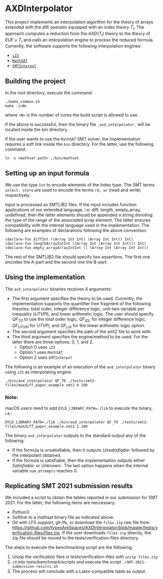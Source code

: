 # AXDInterpolator

This project implements an interpolation algorithm
for the theory of arrays extended with the diff 
operator equipped with an index theory $T_I$. 
The approach computes a reduction from the $AXD(T_I)$
theory to the theory of $EUF \cup T_I$ and 
calls an interpolation engine to process the 
reduced formula. Currently, the software supports the following
interpolation engines:

- [`iZ3`](https://github.com/Z3Prover/z3/releases/tag/z3-4.7.1)
- [`MathSAT`](https://mathsat.fbk.eu)
- [`SMTInterpol`](https://github.com/ultimate-pa/smtinterpol)

## Building the project

In the root directory, execute the command:

```
./make_common.sh
make -j<N>
```
where `<N>` is the number of cores the build script is allowed to use.

If the above is successful, then the binary file ``_axd_interpolator_``
will be located inside the _bin_ directory.

If the user wants to use the `MathSAT` SMT solver, the 
implementation requires a soft link inside the ``bin``
directory. For the latter, use the following command:

```
ln -s <mathsat-path> ./bin/mathsat
```

## Setting up an input formula

We use the type `Int` to encode elements of the Index type. 
The SMT terms `select, store` are used to encode the terms `rd, wr` (read and write) 
respectively.

Input is processed as SMTLIB2 files. If the input
includes function applications of our extended
language, i.e. diff, length, empty_array, undefined,
then the latter elements should be appended a string
denoting the type of the range of the associated
array element. The latter ensures compatibility with
the internal language used in the implementation.
The following are examples of declarations following
the above convention:

```
(declare-fun diffInt ((Array Int Int) (Array Int Int)) Int)
(declare-fun lengthArrayIntInt ((Array Int (Array Int Int))) Int)
(declare-fun empty_arrayArrayIntInt () (Array Int (Array Int Int))
```

The rest of the SMTLIB2 file should specify two assertions. 
The first one encodes the A-part and the second one the B-part. 

## Using the implementation

The ``axd_interpolator`` binaries receives 4 arguments:

* The first argument specifies the theory to be used. Currently, the implementation supports the quantifier free fragment of the following theories: total order, integer difference logic, unit-two variable per inequality ($UTVPI$), and linear arithmetic logic. The user should specify $QF_{TO}$ to use the total order logic, $QF_{IDL}$ for integer difference logic, $QF_{UTVPI}$ for $UTVPI$, and $QF_{LIA}$ for the linear arithmetic logic option.
* The second argument specifies the path of the smt2 file to work with.
* The third argument specifies the engine/method to be used. For the latter there are three options: 0, 1, and 2. 
  - Option 0 uses ``iZ3`` 
  - Option 1 uses ``MathSAT``
  - Option 2 uses ``SMTInterpol``

The following is an example of an execution of the ``axd_interpolator`` binary using ``iZ3`` as interpolating engine:

```
./bin/axd_interpolator QF_TO ./tests/smt2-files/maxdiff_paper_example.smt2 0 100
```

### Note:

macOS users need to add ``DYLD_LIBRARY_PATH=./lib`` to execute the binary, i.e.:

```
DYLD_LIBRARY_PATH=./lib ./bin/axd_interpolator QF_TO ./tests/smt2-files/maxdiff_paper_example.smt2 1 100
```


The binary ``axd_interpolator`` outputs to the standard output any of the following:

* If the formula is unsatisfiable, then it outputs *Unsatisfiable:* followed by the interpolant obtained.
* If the formula is satisfiable, then the implementation outputs either *Satisfiable:* or *Unknown:*. The last option happens when the internal variable ``num_attempts`` reaches 0.

## Replicating SMT 2021 submission results

We included a script to obtain the tables reported in our submission for SMT 2021.
For the latter, the following items are neccessary:

* Python3
* Softlink to a mathsat binary file as indicated above.
* Git with LFS support, git-lfs, or download the `files.zip` raw file from https://github.com/typesAreSpaces/AXDInterpolator/blob/master/tests/verification-files/files.zip. If the user downloads `files.zip` directly, the zip file should be moved to the tests/verification-files directory.

The steps to execute the benchmarking script are the following:

1. Unzip the verification files in tests/verification-files with `unzip files.zip`
2. `cd` into tests/benchmark/scripts and execute the script `./SMT-2021-submission-results.sh`
3. The process will conclude with a Latex-compatible table as output.
